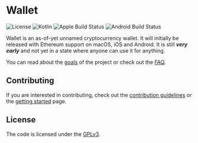 # Wallet

![License](https://img.shields.io/github/license/conradev/Wallet) ![Kotlin](https://img.shields.io/badge/kotlin-1.6.21-blue?logo=kotlin&logoColor=white) ![Apple Build Status](https://img.shields.io/github/workflow/status/conradev/Wallet/Apple%20Build?label=macos%2C%20ios&logo=Apple) ![Android Build Status](https://img.shields.io/github/workflow/status/conradev/Wallet/Android%20Build?label=android&logo=Android&logoColor=white)

Wallet is an as-of-yet unnamed cryptocurrency wallet. It will initially be released with Ethereum support on macOS, iOS and Android. It is still _**very early**_ and not yet in a state where anyone can use it for anything.

You can read about the [goals](docs/GOALS.md) of the project or check out the [FAQ](docs/FAQ.md).

## Contributing

If you are interested in contributing, check out the [contribution guidelines](docs/CONTRIBUTING.md) or the [getting started](docs/GETTING_STARTED.md) page.

## License

The code is licensed under the [GPLv3](LICENSE.md).
